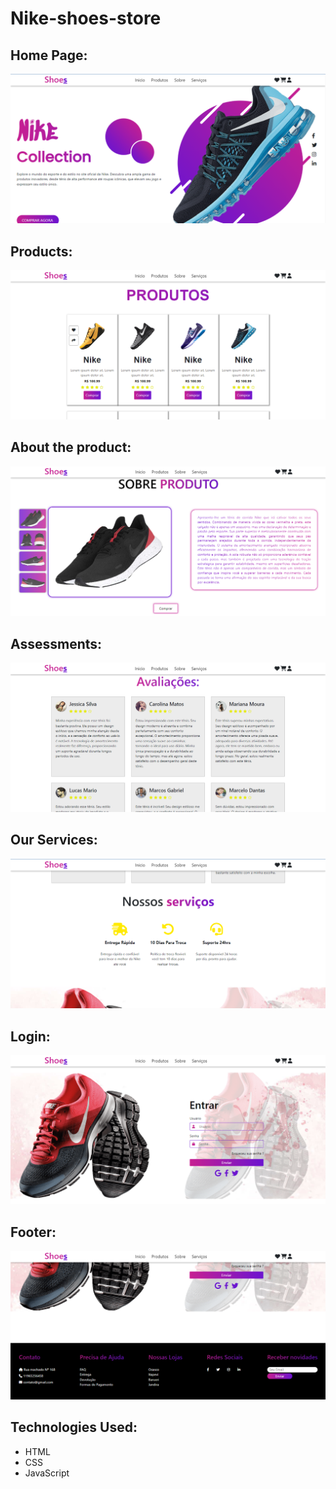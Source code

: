 # Nike-shoes-store

## Home Page:
![home page](https://github.com/ViniciusV4/Nike-shoes-store/blob/main/projeto-02-nike-shoes-OK/img/img-full-project/home.png?raw=true)

## Products:
![products](https://github.com/ViniciusV4/Nike-shoes-store/blob/main/projeto-02-nike-shoes-OK/img/img-full-project/items.png?raw=true)

## About the product:
![about the product](https://github.com/ViniciusV4/Nike-shoes-store/blob/main/projeto-02-nike-shoes-OK/img/img-full-project/about.png?raw=true)

## Assessments:
![assessments](https://github.com/ViniciusV4/Nike-shoes-store/blob/main/projeto-02-nike-shoes-OK/img/img-full-project/assessment.png?raw=true)

## Our Services:
![Our Services](https://github.com/ViniciusV4/Nike-shoes-store/blob/main/projeto-02-nike-shoes-OK/img/img-full-project/our-work.png?raw=true)

## Login:
![login](https://github.com/ViniciusV4/Nike-shoes-store/blob/main/projeto-02-nike-shoes-OK/img/img-full-project/login.png?raw=true)

## Footer:
![footer](https://github.com/ViniciusV4/Nike-shoes-store/blob/main/projeto-02-nike-shoes-OK/img/img-full-project/footer.png?raw=true)

## Technologies Used:

* HTML
* CSS
* JavaScript
